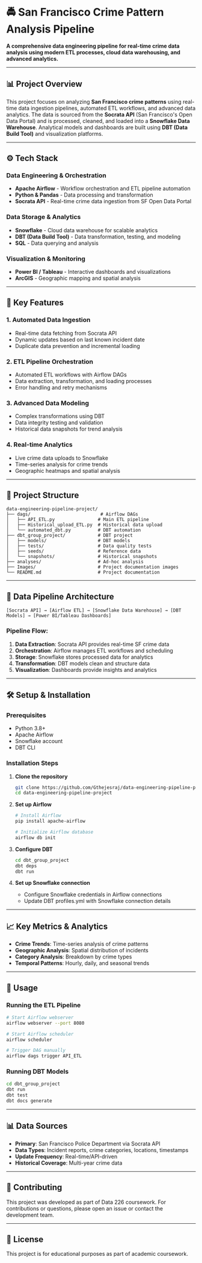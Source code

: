 # 🚔 San Francisco Crime Pattern Analysis Pipeline

**A comprehensive data engineering pipeline for real-time crime data analysis using modern ETL processes, cloud data warehousing, and advanced analytics.**

---

## 📊 Project Overview

This project focuses on analyzing **San Francisco crime patterns** using real-time data ingestion pipelines, automated ETL workflows, and advanced data analytics. The data is sourced from the **Socrata API** (San Francisco's Open Data Portal) and is processed, cleaned, and loaded into a **Snowflake Data Warehouse**. Analytical models and dashboards are built using **DBT (Data Build Tool)** and visualization platforms.

---

## ⚙️ Tech Stack

### **Data Engineering & Orchestration**
- **Apache Airflow** - Workflow orchestration and ETL pipeline automation
- **Python & Pandas** - Data processing and transformation
- **Socrata API** - Real-time crime data ingestion from SF Open Data Portal

### **Data Storage & Analytics**
- **Snowflake** - Cloud data warehouse for scalable analytics
- **DBT (Data Build Tool)** - Data transformation, testing, and modeling
- **SQL** - Data querying and analysis

### **Visualization & Monitoring**
- **Power BI / Tableau** - Interactive dashboards and visualizations
- **ArcGIS** - Geographic mapping and spatial analysis

---

## 🚀 Key Features

### **1. Automated Data Ingestion**
- Real-time data fetching from Socrata API
- Dynamic updates based on last known incident date
- Duplicate data prevention and incremental loading

### **2. ETL Pipeline Orchestration**
- Automated ETL workflows with Airflow DAGs
- Data extraction, transformation, and loading processes
- Error handling and retry mechanisms

### **3. Advanced Data Modeling**
- Complex transformations using DBT
- Data integrity testing and validation
- Historical data snapshots for trend analysis

### **4. Real-time Analytics**
- Live crime data uploads to Snowflake
- Time-series analysis for crime trends
- Geographic heatmaps and spatial analysis

---

## 📂 Project Structure

```
data-engineering-pipeline-project/
├── dags/                          # Airflow DAGs
│   ├── API_ETL.py                # Main ETL pipeline
│   ├── Historical_upload_ETL.py  # Historical data upload
│   └── automated_dbt.py          # DBT automation
├── dbt_group_project/            # DBT project
│   ├── models/                   # DBT models
│   ├── tests/                    # Data quality tests
│   ├── seeds/                    # Reference data
│   └── snapshots/                # Historical snapshots
├── analyses/                     # Ad-hoc analysis
├── Images/                       # Project documentation images
└── README.md                     # Project documentation
```

---

## 🔄 Data Pipeline Architecture

```
[Socrata API] → [Airflow ETL] → [Snowflake Data Warehouse] → [DBT Models] → [Power BI/Tableau Dashboards]
```

### **Pipeline Flow:**
1. **Data Extraction**: Socrata API provides real-time SF crime data
2. **Orchestration**: Airflow manages ETL workflows and scheduling
3. **Storage**: Snowflake stores processed data for analytics
4. **Transformation**: DBT models clean and structure data
5. **Visualization**: Dashboards provide insights and analytics

---

## 🛠️ Setup & Installation

### **Prerequisites**
- Python 3.8+
- Apache Airflow
- Snowflake account
- DBT CLI

### **Installation Steps**

1. **Clone the repository**
   ```bash
   git clone https://github.com/Gthejesraj/data-engineering-pipeline-project.git
   cd data-engineering-pipeline-project
   ```

2. **Set up Airflow**
   ```bash
   # Install Airflow
   pip install apache-airflow
   
   # Initialize Airflow database
   airflow db init
   ```

3. **Configure DBT**
   ```bash
   cd dbt_group_project
   dbt deps
   dbt run
   ```

4. **Set up Snowflake connection**
   - Configure Snowflake credentials in Airflow connections
   - Update DBT profiles.yml with Snowflake connection details

---

## 📈 Key Metrics & Analytics

- **Crime Trends**: Time-series analysis of crime patterns
- **Geographic Analysis**: Spatial distribution of incidents
- **Category Analysis**: Breakdown by crime types
- **Temporal Patterns**: Hourly, daily, and seasonal trends

---

## 🔧 Usage

### **Running the ETL Pipeline**
```bash
# Start Airflow webserver
airflow webserver --port 8080

# Start Airflow scheduler
airflow scheduler

# Trigger DAG manually
airflow dags trigger API_ETL
```

### **Running DBT Models**
```bash
cd dbt_group_project
dbt run
dbt test
dbt docs generate
```

---

## 📊 Data Sources

- **Primary**: San Francisco Police Department via Socrata API
- **Data Types**: Incident reports, crime categories, locations, timestamps
- **Update Frequency**: Real-time/API-driven
- **Historical Coverage**: Multi-year crime data

---

## 🤝 Contributing

This project was developed as part of Data 226 coursework. For contributions or questions, please open an issue or contact the development team.

---

## 📄 License

This project is for educational purposes as part of academic coursework.
